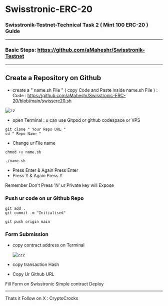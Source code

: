 # Swisstronic-ERC-20

### Swisstronik-Testnet-Technical Task 2 ( Mint 100 ERC-20 ) Guide
 
--------------------------------------------------------------------

### Basic Steps: https://github.com/aMaheshr/Swisstronik-Testnet
  
---------------------------------------------------------------------

##  Create a Repository on Github


- create a " name.sh File " ( copy Code and Paste inside name.sh File ) : Code : https://github.com/aMaheshr/Swisstronic-ERC-20/blob/main/swisserc20.sh
  
![zz](https://github.com/user-attachments/assets/1cdc3dbb-b570-409f-9bac-53772c45dda9)
  
- open Terminal : u can use Gitpod or github codespace or VPS
  

```console
git clone " Your Repo URL "
cd " Repo Name "
```

- Change ur File name

```console
chmod +x name.sh
```

```console
./name.sh
```

 - Press Enter & Again Press Enter
 - Press Y & Again Press Y
   
 Remember Don't Press 'N' ur Private key will Expose

### Push ur code on ur Github Repo

```console
git add .
git commit -m "Initialised"
```

```console
git push origin main
```

### Form Submission

- copy contract address on Terminal
  
  ![zzz](https://github.com/user-attachments/assets/69959d5c-4f19-49b3-be8c-dfb9f7c58546)

-  copy transaction Hash
-  Copy Ur Github URL

Fill Form on Swisstronic Simple contract Deploy

--------------------------------------------------------------------------

Thats it Follow on X : CryptoCrocks
